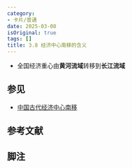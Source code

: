 ```yaml
---
category:
- 卡片/普通
date: 2025-03-08
isOriginal: true
tags: []
title: 3.8 经济中心南移的含义
---
```


- 全国经济重心由**黄河流域**转移到**长江流域**
## 参见
- [中国古代经济中心南移](../../历史/专题/中国古代经济中心南移.md)
## 参考文献
## 脚注


